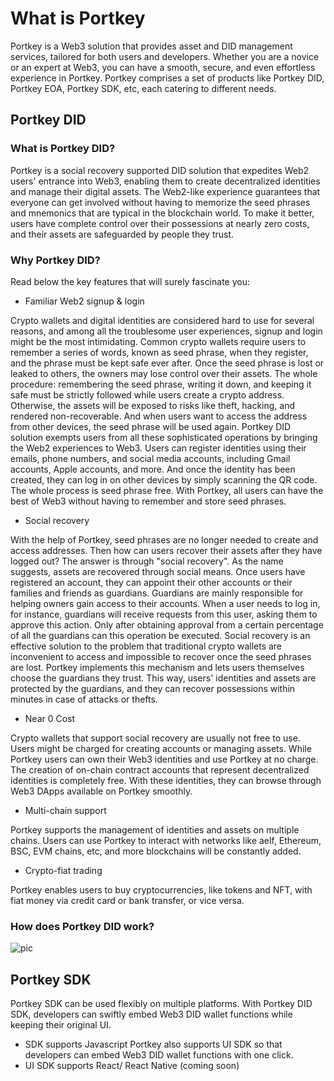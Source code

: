 # What is Portkey

Portkey is a Web3 solution that provides asset and DID management services, tailored for both users and developers. Whether you are a novice or an expert at Web3, you can have a smooth, secure, and even effortless experience in Portkey. 
Portkey comprises a set of products like Portkey DID, Portkey EOA, Portkey SDK, etc, each catering to different needs.

## Portkey DID
### What is Portkey DID?

Portkey is a social recovery supported DID solution that expedites Web2 users' entrance into Web3, enabling them to create decentralized identities and manage their digital assets. The Web2-like experience guarantees that everyone can get involved without having to memorize the seed phrases and mnemonics that are typical in the blockchain world. To make it better, users have complete control over their possessions at nearly zero costs, and their assets are safeguarded by people they trust.

### Why Portkey DID?

Read below the key features that will surely fascinate you:

- Familiar Web2 signup & login

Crypto wallets and digital identities are considered hard to use for several reasons, and among all the troublesome user experiences, signup and login might be the most intimidating. Common crypto wallets require users to remember a series of words, known as seed phrase, when they register, and the phrase must be kept safe ever after. Once the seed phrase is lost or leaked to others, the owners may lose control over their assets. The whole procedure: remembering the seed phrase, writing it down, and keeping it safe must be strictly followed while users create a crypto address. Otherwise, the assets will be exposed to risks like theft, hacking, and rendered non-recoverable. And when users want to access the address from other devices, the seed phrase will be used again.
Portkey DID solution exempts users from all these sophisticated operations by bringing the Web2 experiences to Web3. Users can register identities using their emails, phone numbers, and social media accounts, including Gmail accounts, Apple accounts, and more. And once the identity has been created, they can log in on other devices by simply scanning the QR code. The whole process is seed phrase free. With Portkey, all users can have the best of Web3 without having to remember and store seed phrases.

- Social recovery

With the help of Portkey, seed phrases are no longer needed to create and access addresses. Then how can users recover their assets after they have logged out? The answer is through "social recovery". As the name suggests, assets are recovered through social means. Once users have registered an account, they can appoint their other accounts or their families and friends as guardians. Guardians are mainly responsible for helping owners gain access to their accounts. When a user needs to log in, for instance, guardians will receive requests from this user, asking them to approve this action. Only after obtaining approval from a certain percentage of all the guardians can this operation be executed.
Social recovery is an effective solution to the problem that traditional crypto wallets are inconvenient to access and impossible to recover once the seed phrases are lost. Portkey implements this mechanism and lets users themselves choose the guardians they trust. This way, users' identities and assets are protected by the guardians, and they can recover possessions within minutes in case of attacks or thefts.

- Near 0 Cost

Crypto wallets that support social recovery are usually not free to use. Users might be charged for creating accounts or managing assets. While Portkey users can own their Web3 identities and use Portkey at no charge. The creation of on-chain contract accounts that represent decentralized identities is completely free. With these identities, they can browse through Web3 DApps available on Portkey smoothly.

- Multi-chain support

Portkey supports the management of identities and assets on multiple chains. Users can use Portkey to interact with networks like aelf, Ethereum, BSC, EVM chains, etc, and more blockchains will be constantly added.

- Crypto-fiat trading

Portkey enables users to buy cryptocurrencies, like tokens and NFT, with fiat money via credit card or bank transfer, or vice versa.

### How does Portkey DID work?

![pic](../docs/source/Introduction/pic.png)


## Portkey SDK

Portkey SDK can be used flexibly on multiple platforms.
With Portkey DID SDK, developers can swiftly embed Web3 DID wallet functions while keeping their original UI.
- SDK supports Javascript
Portkey also supports UI SDK so that developers can embed Web3 DID wallet functions with one click.
- UI SDK supports React/ React Native (coming soon)